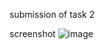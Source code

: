 submission of task 2

screenshot
![image](https://github.com/jiyyaaa/webdev-tasks/assets/134588308/d02edd13-08d9-4209-8780-1655d3a457de)
